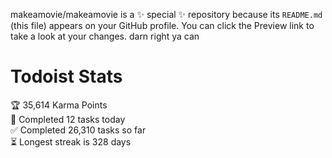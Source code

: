 makeamovie/makeamovie is a ✨ special ✨ repository because its `README.md` (this file) appears on your GitHub profile.
You can click the Preview link to take a look at your changes. darn right ya can

# Todoist Stats

<!-- TODO-IST:START -->
🏆  35,614 Karma Points           
🌸  Completed 12 tasks today           
✅  Completed 26,310 tasks so far           
⏳  Longest streak is 328 days
<!-- TODO-IST:END -->
